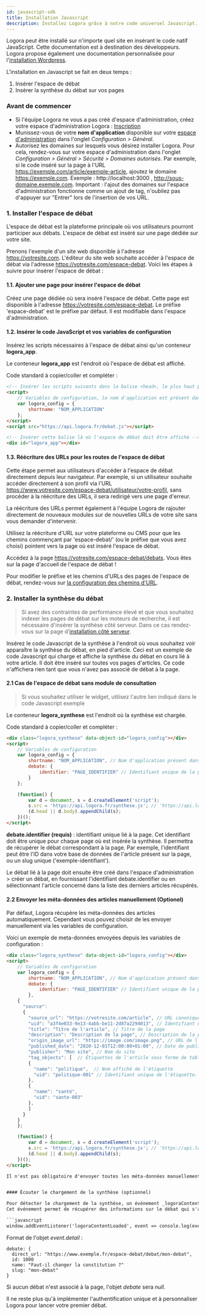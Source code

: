 ```yaml
---
id: javascript-sdk
title: Installation Javascript
description: Installez Logora grâce à notre code universel Javascript.
---
```


Logora peut être installé sur n'importe quel site en insérant le code natif JavaScript. Cette documentation est à destination des développeurs. Logora propose également une documentation personnalisée pour l'[installation Wordpress](installation/wordpress).

L'installation en Javascript se fait en deux temps :
1. Insérer l'espace de débat 
2. Insérer la synthèse du débat sur vos pages
	 
### Avant de commencer 

- Si l'équipe Logora ne vous a pas créé d'espace d'administration, créez votre espace d'administration Logora : [Inscription](https://logora.fr/signup)
- Munissez-vous de votre **nom d'application** disponible sur votre [espace d'administration](https://admin.logora.fr) dans l'onglet *Configuration > Général*.
- Autorisez les domaines sur lesquels vous désirez installer Logora. Pour cela, rendez-vous sur votre espace d'administration dans l'onglet *Configuration > Général > Sécurité > Domaines autorisés*. Par exemple, si le code inséré sur la page à l'URL https://exemple.com/article/exemple-article, ajoutez le domaine https://exemple.com. Exemple : http://localhost:3000 , http://sous-domaine.exemple.com.  Important : l'ajout des domaines sur l'espace d'administration fonctionne comme un ajout de tag, n'oubliez pas d'appuyer sur "Entrer" lors de l'insertion de vos URL.

### 1. Installer l'espace de débat 


L'espace de débat est la plateforme principale où vos utilisateurs pourront participer aux débats. L'espace de débat est inséré sur une page dédiée sur votre site. 


Prenons l'exemple d'un site web disponible à l'adresse https://votresite.com. L'éditeur du site web souhaite accéder à l'espace de débat via l'adresse https://votresite.com/espace-debat. Voici les étapes à suivre pour insérer l'espace de débat :

#### 1.1. Ajouter une page pour insérer l'espace de débat


Créez une page dédiée où sera inséré l'espace de débat. Cette page est disponible à l'adresse https://votresite.com/espace-debat. Le préfixe 'espace-debat' est le préfixe par défaut. Il est modifiable dans l'espace d'administration.


#### 1.2. Insérer le code JavaScript et vos variables de configuration


Insérez les scripts nécessaires à l'espace de débat ainsi qu'un conteneur **logora_app**. 

Le conteneur **logora_app** est l'endroit où l'espace de débat est affiché.

Code standard à copier/coller et compléter : 

```html
<!-- Insérer les scripts suivants dans la balise <head>, le plus haut possible dans la page -->
<script>
    // Variables de configuration, le nom d'application est présent dans votre espace d'administration
    var logora_config = {
        shortname: "NOM_APPLICATION"
    };
</script>
<script src="https://api.logora.fr/debat.js"></script>
```

```html
<!-- Insérer cette balise là où l'espace de débat doit être affiché -->
<div id="logora_app"></div>
```

#### 1.3. Réécriture des URLs pour les routes de l'espace de débat

Cette étape permet aux utilisateurs d'accéder à l'espace de débat directement depuis leur navigateur. 
Par exemple, si un utilisateur souhaite accéder directement à son profil via l'URL https://www.votresite.com/espace-debat/utilisateur/votre-profil, sans procéder à la réécriture des URLs, il sera redirigé vers une page d'erreur. 

La réécriture des URLs permet également à l'équipe Logora de rajouter directement de nouveaux modules sur de nouvelles URLs de votre site sans vous demander d'intervenir. 

Utilisez la réécriture d'URL sur votre plateforme ou CMS pour que les chemins commençant par 'espace-debat/' (ou le préfixe que vous avez choisi) pointent vers la page où est inséré l'espace de débat.

Accédez à la page https://votresite.com/espace-debat/debats. Vous êtes sur la page d'accueil de l'espace de débat !

Pour modifier le préfixe et les chemins d'URLs des pages de l'espace de débat, rendez-vous sur [la configuration des chemins d'URL](configuration/routes.md).


### 2. Installer la synthèse du débat 

> Si avez des contraintes de performance élevé et que vous souhaitez indexer les pages de débat sur les moteurs de recherche, il est nécessaire d'insérer la synthèse côté serveur. Dans ce cas rendez-vous sur la page d'[installation côté serveur](installation/api.md).

Insérez le code Javascript de la synthèse à l'endroit où vous souhaitez voir apparaître la synthèse du débat, en pied d'article. Ceci est un exemple de code Javascript qui charge et affiche la synthèse du débat en cours lié à votre article. Il doit être inséré sur toutes vos pages d'articles. Ce code n'affichera rien tant que vous n'avez pas associé de débat à la page.

#### 2.1 Cas de l'espace de débat sans module de consultation

> Si vous souhaitez utiliser le widget, utilisez l'autre lien indiqué dans le code Javascript exemple

Le conteneur **logora_synthese** est l'endroit où la synthèse est chargée.

Code standard à copier/coller et compléter :

```html
<div class="logora_synthese" data-object-id="logora_config"></div>
<script>
    // Variables de configuration
    var logora_config = {
        shortname: "NOM_APPLICATION", // Nom d'application présent dans votre espace d'administration
        debate: {
            identifier: "PAGE_IDENTIFIER" // Identifiant unique de la page
        }
    };

    (function() {
        var d = document, s = d.createElement('script');
        s.src = 'https://api.logora.fr/synthese.js'; // 'https://api.logora.fr/widget.js' pour le widget
        (d.head || d.body).appendChild(s);
    })();
</script>
```

**debate.identifier (requis)** : identifiant unique lié à la page. Cet identifiant doit être unique pour chaque page où est insérée la synthèse. Il permettra de récupérer le débat correspondant à la page. Par exemple, l'identifiant peut être l'ID dans votre base de données de l'article présent sur la page, ou un slug unique ('exemple-identifiant').

Le débat lié à la page doit ensuite être créé dans l'espace d'administration > créer un débat, en fournissant l'identifiant debate.identifier ou en sélectionnant l'article concerné dans la liste des derniers articles récupérés. 

#### 2.2 Envoyer les méta-données des articles manuellement (Optionel)

Par défaut, Logora récupère les méta-données des articles automatiquement. Cependant vous pouvez choisir de les envoyer manuellement via les variables de configuration.

Voici un exemple de meta-données envoyées depuis les variables de configuration :

```html
<div class="logora_synthese" data-object-id="logora_config"></div>
<script>
    // Variables de configuration
    var logora_config = {
        shortname: "NOM_APPLICATION", // Nom d'application présent dans votre espace d'administration
        debate: {
            identifier: "PAGE_IDENTIFIER" // Identifiant unique de la page
        },
	{
	  "source": 
	  {
	    "source_url": "https://votresite.com/article", // URL canonique de la page
	    "uid": "a3f4e033-9e13-4abb-be11-2d87a2294013", // Identifiant unique de la page
	    "title": "Titre de l'article", // Titre de la page
	    "description": "Description de la page", // Description de la page
	    "origin_image_url": "https://image.com/image.png", // URL de l'image de la page
	    "published_date": "2020-12-01T12:00:00+01:00", // Date de publication de la page au format ISO_8601
	    "publisher": "Mon site", // Nom du site
	    "tag_objects": [  // Étiquettes de l'article sous forme de tableau d'objets
		{ 
		  "name": "politique",  // Nom affiché de l'étiquette
		  "uid": "politique-001" // Identifiant unique de l'étiquette. Peut être omis si les noms sont déjà uniques
		}, 
		{ 
		  "name": "santé", 
		  "uid": "sante-003" 
		},
	    ]
	  }
	}
    };

    (function() {
        var d = document, s = d.createElement('script');
        s.src = 'https://api.logora.fr/synthese.js'; // 'https://api.logora.fr/widget.js' pour le widget
        (d.head || d.body).appendChild(s);
    })();
</script>

Il n'est pas obligatoire d'envoyer toutes les méta-données manuellement, les manquantes seront récupérées automatiquement. Les métadonnées envoyées manuellement ont la priorité sur les données récupérées automatiquement.


#### Écouter le chargement de la synthèse (optionnel)

Pour détecter le chargement de la synthèse, un événement _logoraContentLoaded_ est déclenché sur l'objet _window_.
Cet événement permet de récupérer des informations sur le débat qui s'affiche sur la page.

```javascript
window.addEventListener('logoraContentLoaded', event => console.log(event.detail));
```
Format de l'objet _event.detail_ :
```
debate: {
  direct_url: "https://www.exemple.fr/espace-debat/debat/mon-debat",
  id: 1000
  name: "Faut-il changer la constitution ?"
  slug: "mon-debat"
}
```
Si aucun débat n'est associé à la page, l'objet _debate_ sera _null_.


Il ne reste plus qu'à implémenter l'authentification unique et à personnaliser Logora pour lancer votre premier débat. 

